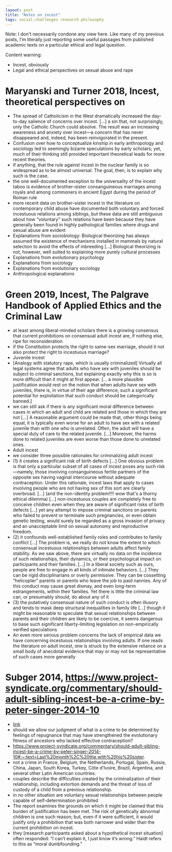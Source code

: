 ```yaml
---
layout: post
title: "Notes on incest"
tags: social-challenges research philosophy
---
```


Note: I don't necessarily condone any view here. Like many of my previous posts, I'm literally just reporting some useful passages from published academic texts on a particular ethical and legal question.

Content warning:
- Incest, obviously
- Legal and ethical perspectives on sexual abuse and rape

# Maryanski and Turner 2018, Incest, theoretical perspectives on
- The spread of Catholicism in the West dramatically increased the day-to-day salience of concerns over incest.  [...] a sin that, not surprisingly, only the Catholic Church could absolve. The result was an increasing awareness and anxiety over incest—a concern that has never disappeared and, indeed, has been reinvigorated in the present.
- Confusion over how to conceptualize kinship in early anthropology and sociology led to seemingly bizarre speculations by early scholars; yet, much of their thinking still provided important theoretical leads for more recent theories.
- if anything, that the rule against incest in the nuclear family is so widespread as to be almost universal. The goal, then, is to explain why such is the case.
- the one well-documented exception to the universality of the incest taboo is evidence of brother–sister consanguineous marriages among royals and among commoners in ancient Egypt during the period of Roman rule
- more recent data on brother–sister incest in the literature on contemporary child abuse have documented both voluntary and forced incestuous relations among siblings, but these data are still ambiguous about how “voluntary” such relations have been because they have generally been found in highly pathological families where drugs and sexual abuse are evident
- Explanations from sociobiology: Biological theorizing has always assumed the existence of mechanisms installed in mammals by natural selection to avoid the effects of inbreeding [...] Biological theorizing is not, however, well suited to explaining more purely cultural processes
- Explanations from evolutionary psychology
- Explanations from sociology
- Explanations from evolutionary sociology
- Anthropological explanations

# Green 2019, Incest, The Palgrave Handbook of Applied Ethics and the Criminal Law
- at least among liberal-minded scholars there is a growing consensus that current prohibitions on consensual adult incest are, if nothing else, ripe for reconsideration
- if the Constitution protects the right to same-sex marriage, should it not also protect the right to incestuous marriage?
- Juvenile incest
- [Analogy with statutory rape, which is usually criminalized] Virtually all legal systems agree that adults who have sex with juveniles should be subject to criminal sanctions, but explaining exactly why this is so is more difficult than it might at first appear. [... a more plausible justification would rest on the notion that when adults have sex with juveniles, there is, in virtue of their age difference, such a significant potential for exploitation that such conduct should be categorically banned.]
- we can still ask if there is any significant moral difference between cases in which an adult and child are related and those in which they are not [...] A reasonable argument could be made that, other things being equal, it is typically even worse for an adult to have sex with a related juvenile than with one who is unrelated. Often, the adult will have a special duty of care to the related juvenile. [...] Moreover, the harms done to related juveniles are even worse than those done to unrelated ones.
- Adult incest
- we consider three possible rationales for criminalizing adult incest
- (1) it creates a significant risk of birth defects [...] One obvious problem is that only a particular subset of all cases of incest poses any such risk—namely, those involving consanguineous fertile partners of the opposite sex having vaginal intercourse without adequate contraception. Under this rationale, incest laws that apply to cases involving people who are not having sex of this sort are clearly overbroad. [...] (and the non-identity problem!!!! wow that's a thorny ethical dilemma) [...] non-incestuous couples are completely free to conceive children even when they are aware of significant risks of birth defects [...] yet any attempt to impose criminal sanctions on parents who failed to prevent or terminate such pregnancies, or even obtain genetic testing, would surely be regarded as a gross invasion of privacy and an unacceptable limit on sexual autonomy and reproductive freedom.
- (2) it confounds well-established family roles and contributes to family conflict [...] The problem is, we really do not know the extent to which consensual incestuous relationships between adults affect family stability. As we saw above, there are virtually no data on the incidence of such relationships, their dynamics, or their psychological impact on participants and their families. [...] In a liberal society such as ours, people are free to engage in all kinds of intimate behaviors. [...] They can be rigid disciplinarians or overly permissive. They can be cossetting “helicopter” parents or parents who leave the job to paid nannies. Any of this conduct may cause great dismay, and even long-term estrangements, within their families. Yet there is little the criminal law can, or presumably should, do about any of it
- (3) the putatively consensual nature of such conduct is often illusory and tends to mask deep structural inequalities in family life [...] though it might be reasonable to speculate that sexual relationships between parents and their children are likely to be coercive, it seems dangerous to base such significant liberty-limiting legislation on non-empirically verified speculations
- An even more serious problem concerns the lack of empirical data we have concerning incestuous relationships involving adults. If one reads the literature on adult incest, one is struck by the extensive reliance on a small body of anecdotal evidence that may or may not be representative of such cases more generally

# Subger 2014, https://www.project-syndicate.org/commentary/should-adult-sibling-incest-be-a-crime-by-peter-singer-2014-10
- [link](https://www.project-syndicate.org/commentary/should-adult-sibling-incest-be-a-crime-by-peter-singer-2014-10)
- should we allow our judgment of what is a crime to be determined by feelings of repugnance that may have strengthened the evolutionary fitness of ancestors who lacked effective contraception?
- https://www.project-syndicate.org/commentary/should-adult-sibling-incest-be-a-crime-by-peter-singer-2014-10#:~:text=Last%20month%2C%20the,with%20his%20sister.
- not a crime in France, Belgium, the Netherlands, Portugal, Spain, Russia, China, Japan, South Korea, Turkey, Côte d’Ivoire, Brazil, Argentina, and several other Latin American countries.
- couples describe the difficulties created by the criminalization of their relationship, including extortion demands and the threat of loss of custody of a child from a previous relationship.
- in no other situation are voluntary sexual relationships between people capable of self-determination prohibited
- The report examines the grounds on which it might be claimed that this burden of justification has been met. The risk of genetically abnormal children is one such reason; but, even if it were sufficient, it would justify only a prohibition that was both narrower and wider than the current prohibition on incest.
- they [research participants asked about a hypothetical incest situation] often responded: “I can’t explain it, I just know it’s wrong.” Haidt refers to this as “moral dumbfounding.”
